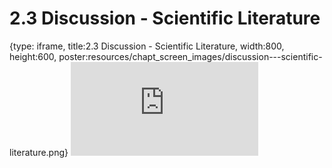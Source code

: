 # 2.3 Discussion - Scientific Literature
 
{type: iframe, title:2.3 Discussion - Scientific Literature, width:800, height:600, poster:resources/chapt_screen_images/discussion---scientific-literature.png}
![](http://science.c-moor.org/CURE-MicrobialMysteries/discussion---scientific-literature.html)
 

 
